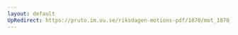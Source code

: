 ```yaml
---
layout: default
UpRedirect: https://pruto.im.uu.se/riksdagen-motions-pdf/1870/mot_1870__ak__24/mot_1870__ak__24-025.pdf
---
```

